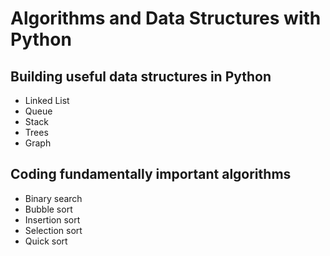 # Algorithms and Data Structures with Python

## Building useful data structures in Python
* Linked List
* Queue
* Stack
* Trees
* Graph

## Coding fundamentally important algorithms
* Binary search
* Bubble sort
* Insertion sort
* Selection sort
* Quick sort
